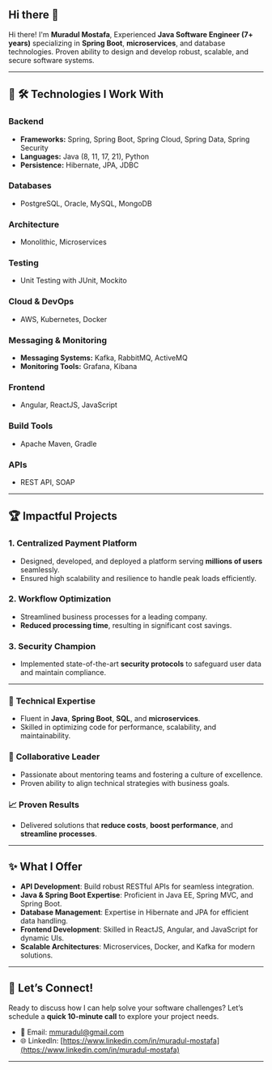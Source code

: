 ## Hi there 👋

Hi there! I'm **Muradul Mostafa**, Experienced **Java Software Engineer (7+ years)** specializing in **Spring Boot**, **microservices**, and database technologies. Proven ability to design and develop robust, scalable, and secure software systems.

---
## 🚀 🛠️ **Technologies I Work With**

### **Backend**
- **Frameworks:** Spring, Spring Boot, Spring Cloud, Spring Data, Spring Security
- **Languages:** Java (8, 11, 17, 21), Python
- **Persistence:** Hibernate, JPA, JDBC

### **Databases**
- PostgreSQL, Oracle, MySQL, MongoDB

### **Architecture**
- Monolithic, Microservices

### **Testing**
- Unit Testing with JUnit, Mockito

### **Cloud & DevOps**
- AWS, Kubernetes, Docker

### **Messaging & Monitoring**
- **Messaging Systems:** Kafka, RabbitMQ, ActiveMQ
- **Monitoring Tools:** Grafana, Kibana

### **Frontend**
- Angular, ReactJS, JavaScript

### **Build Tools**
- Apache Maven, Gradle

### **APIs**
- REST API, SOAP

---
## 🏆 **Impactful Projects**

### 1. **Centralized Payment Platform**
- Designed, developed, and deployed a platform serving **millions of users** seamlessly.
- Ensured high scalability and resilience to handle peak loads efficiently.

### 2. **Workflow Optimization**
- Streamlined business processes for a leading company.
- **Reduced processing time**, resulting in significant cost savings.

### 3. **Security Champion**
- Implemented state-of-the-art **security protocols** to safeguard user data and maintain compliance.

---


### 🚀 **Technical Expertise**
- Fluent in **Java**, **Spring Boot**, **SQL**, and **microservices**.
- Skilled in optimizing code for performance, scalability, and maintainability.

### 🤝 **Collaborative Leader**
- Passionate about mentoring teams and fostering a culture of excellence.
- Proven ability to align technical strategies with business goals.

### 📈 **Proven Results**
- Delivered solutions that **reduce costs**, **boost performance**, and **streamline processes**.

---


## ✨ **What I Offer**

- **API Development**: Build robust RESTful APIs for seamless integration.
- **Java & Spring Boot Expertise**: Proficient in Java EE, Spring MVC, and Spring Boot.
- **Database Management**: Expertise in Hibernate and JPA for efficient data handling.
- **Frontend Development**: Skilled in ReactJS, Angular, and JavaScript for dynamic UIs.
- **Scalable Architectures**: Microservices, Docker, and Kafka for modern solutions.

---


## 💬 **Let’s Connect!**
Ready to discuss how I can help solve your software challenges? Let’s schedule a **quick 10-minute call** to explore your project needs.

- 📧 Email: [mmuradul@gmail.com](mailto:mmuradul@gmail.com)
- 🌐 LinkedIn: [https://www.linkedin.com/in/muradul-mostafa](https://www.linkedin.com/in/muradul-mostafa)

---





<!--
**muradul93/muradul93** is a ✨ _special_ ✨ repository because its `README.md` (this file) appears on your GitHub profile.

Here are some ideas to get you started:

- 🔭 I’m currently working on ...
- 🌱 I’m currently learning ...
- 👯 I’m looking to collaborate on ...
- 🤔 I’m looking for help with ...
- 💬 Ask me about ...
- 📫 How to reach me: ...
- 😄 Pronouns: ...
- ⚡ Fun fact: ...
-->
